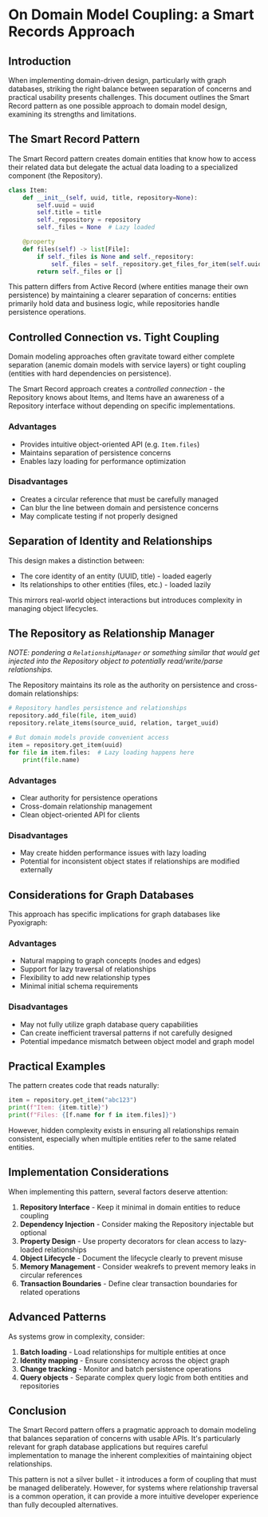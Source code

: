 # On Domain Model Coupling: a Smart Records Approach

## Introduction

When implementing domain-driven design, particularly with graph databases, striking the right balance between separation of concerns and practical usability presents challenges. This document outlines the Smart Record pattern as one possible approach to domain model design, examining its strengths and limitations.

## The Smart Record Pattern

The Smart Record pattern creates domain entities that know how to access their related data but delegate the actual data loading to a specialized component (the Repository).

```python
class Item:
    def __init__(self, uuid, title, repository=None):
        self.uuid = uuid
        self.title = title
        self._repository = repository
        self._files = None  # Lazy loaded

    @property
    def files(self) -> list[File]:
        if self._files is None and self._repository:
            self._files = self._repository.get_files_for_item(self.uuid)
        return self._files or []
```

This pattern differs from Active Record (where entities manage their own persistence) by maintaining a clearer separation of concerns: entities primarily hold data and business logic, while repositories handle persistence operations.

## Controlled Connection vs. Tight Coupling

Domain modeling approaches often gravitate toward either complete separation (anemic domain models with service layers) or tight coupling (entities with hard dependencies on persistence). 

The Smart Record approach creates a *controlled connection* - the Repository knows about Items, and Items have an awareness of a Repository interface without depending on specific implementations.

### Advantages
- Provides intuitive object-oriented API (e.g. `Item.files`)
- Maintains separation of persistence concerns
- Enables lazy loading for performance optimization

### Disadvantages
- Creates a circular reference that must be carefully managed
- Can blur the line between domain and persistence concerns
- May complicate testing if not properly designed

## Separation of Identity and Relationships

This design makes a distinction between:
- The core identity of an entity (UUID, title) - loaded eagerly
- Its relationships to other entities (files, etc.) - loaded lazily

This mirrors real-world object interactions but introduces complexity in managing object lifecycles.

## The Repository as Relationship Manager

_NOTE: pondering a `RelationshipManager` or something similar that would get injected into the Repository object to potentially read/write/parse relationships._

The Repository maintains its role as the authority on persistence and cross-domain relationships:

```python
# Repository handles persistence and relationships
repository.add_file(file, item_uuid)
repository.relate_items(source_uuid, relation, target_uuid)

# But domain models provide convenient access
item = repository.get_item(uuid)
for file in item.files:  # Lazy loading happens here
    print(file.name)
```

### Advantages
- Clear authority for persistence operations
- Cross-domain relationship management
- Clean object-oriented API for clients

### Disadvantages
- May create hidden performance issues with lazy loading
- Potential for inconsistent object states if relationships are modified externally

## Considerations for Graph Databases

This approach has specific implications for graph databases like Pyoxigraph:

### Advantages
- Natural mapping to graph concepts (nodes and edges)
- Support for lazy traversal of relationships
- Flexibility to add new relationship types
- Minimal initial schema requirements

### Disadvantages
- May not fully utilize graph database query capabilities
- Can create inefficient traversal patterns if not carefully designed
- Potential impedance mismatch between object model and graph model

## Practical Examples

The pattern creates code that reads naturally:

```python
item = repository.get_item("abc123")
print(f"Item: {item.title}")
print(f"Files: {[f.name for f in item.files]}")
```

However, hidden complexity exists in ensuring all relationships remain consistent, especially when multiple entities refer to the same related entities.

## Implementation Considerations

When implementing this pattern, several factors deserve attention:

1. **Repository Interface** - Keep it minimal in domain entities to reduce coupling
2. **Dependency Injection** - Consider making the Repository injectable but optional
3. **Property Design** - Use property decorators for clean access to lazy-loaded relationships
4. **Object Lifecycle** - Document the lifecycle clearly to prevent misuse
5. **Memory Management** - Consider weakrefs to prevent memory leaks in circular references
6. **Transaction Boundaries** - Define clear transaction boundaries for related operations

## Advanced Patterns

As systems grow in complexity, consider:

1. **Batch loading** - Load relationships for multiple entities at once
2. **Identity mapping** - Ensure consistency across the object graph
3. **Change tracking** - Monitor and batch persistence operations
4. **Query objects** - Separate complex query logic from both entities and repositories

## Conclusion

The Smart Record pattern offers a pragmatic approach to domain modeling that balances separation of concerns with usable APIs. It's particularly relevant for graph database applications but requires careful implementation to manage the inherent complexities of maintaining object relationships.

This pattern is not a silver bullet - it introduces a form of coupling that must be managed deliberately. However, for systems where relationship traversal is a common operation, it can provide a more intuitive developer experience than fully decoupled alternatives.